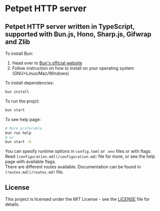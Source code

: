 # Petpet HTTP server  

## Petpet HTTP server written in TypeScript, supported with Bun.js, Hono, Sharp.js, Gifwrap and Zlib  

To install Bun:  
1. Head over to [Bun's official website](https://bun.sh)  
2. Follow instruction on how to install on your operating system (GNU+Linux/Mac/Windows)  

To install dependencies:  
```sh
bun install
```

To run the projct:
```sh
bun start 
```

To see help page:
```sh
# More preferable
bun run help
# or
bun start -h
```

You can spesify runtime options in `config.toml` or `.env` files or with flags. Read `[configuration.md](/configuration.md)` file for more, or see the help page with available flags.  
There are different routes available. Documentation can be found in `[routes.md](/routes.md)` file.  


## License

This project is licensed under the MIT License - see the [LICENSE](LICENSE) file for details.  
